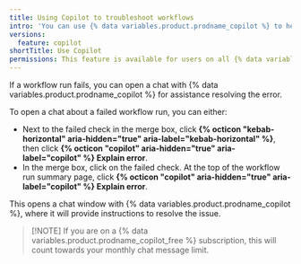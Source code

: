 ```yaml
---
title: Using Copilot to troubleshoot workflows
intro: 'You can use {% data variables.product.prodname_copilot %} to help resolve failed workflow runs.'
versions: 
  feature: copilot
shortTitle: Use Copilot
permissions: This feature is available for users on all {% data variables.product.prodname_copilot %} subscription tiers.
---
```


If a workflow run fails, you can open a chat with {% data variables.product.prodname_copilot %} for assistance resolving the error.

To open a chat about a failed workflow run, you can either:

* Next to the failed check in the merge box, click **{% octicon "kebab-horizontal" aria-hidden="true" aria-label="kebab-horizontal" %}**, then click **{% octicon "copilot" aria-hidden="true" aria-label="copilot" %} Explain error**.
* In the merge box, click on the failed check. At the top of the workflow run summary page, click **{% octicon "copilot" aria-hidden="true" aria-label="copilot" %} Explain error**.

This opens a chat window with {% data variables.product.prodname_copilot %}, where it will provide instructions to resolve the issue.

>[!NOTE] If you are on a {% data variables.product.prodname_copilot_free %} subscription, this will count towards your monthly chat message limit.
